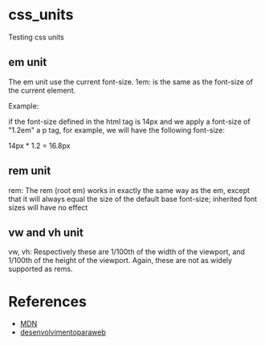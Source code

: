 # css_units
Testing css units


## em unit
The em unit use the current font-size. 
1em: is the same as the font-size of the current element.

Example:

if the font-size defined in the html tag is 14px and we apply a font-size of "1.2em" a p tag, for example, we will have the following font-size:

14px * 1.2 = 16.8px

## rem unit
rem: The rem (root em) works in exactly the same way as the em, except that it will always equal the size of the default base font-size; inherited font sizes will have no effect

## vw and vh unit
vw, vh: Respectively these are 1/100th of the width of the viewport, and 1/100th of the height of the viewport. Again, these are not as widely supported as rems.

# References

- [MDN](https://developer.mozilla.org/en-US/docs/Learn/CSS/Introduction_to_CSS/Values_and_units)
- [desenvolvimentoparaweb](http://desenvolvimentoparaweb.com/css/unidades-css-rem-vh-vw-vmin-vmax-ex-ch/)